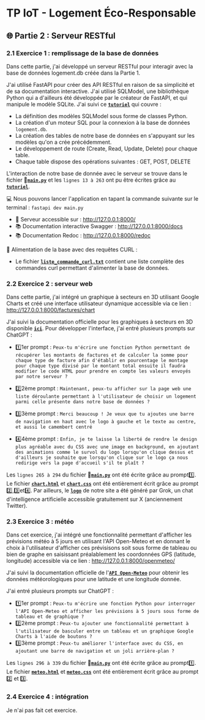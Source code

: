 # TP IoT - Logement Éco-Responsable

## 🌐 Partie 2 : Serveur RESTful
### 2.1 Exercice 1 : remplissage de la base de données
Dans cette partie, j'ai développé un serveur RESTful pour interagir avec la base de données logement.db créée dans la Partie 1.

J'ai utilisé FastAPI pour créer des API RESTful en raison de sa simplicité et de sa documentation interactive.
J'ai utilisé SQLModel, une bibliothèque Python qui a d'ailleurs été développée par le créateur de FastAPI, et qui manipule le modèle SQLite.
J'ai suivi ce **[`tutoriel`](https://fastapi.tiangolo.com/tutorial/sql-databases/)** qui couvre :
- La définition des modèles SQLModel sous forme de classes Python.
- La création d'un moteur SQL pour la connexion à la base de données ```logement.db```.
- La création des tables de notre base de données en s'appuyant sur les modèles qu'on a crée précédemment. 
- Le développement de route (Create, Read, Update, Delete) pour chaque table.
- Chaque table dispose des opérations suivantes : GET, POST, DELETE

L'interaction de notre base de donnée avec le serveur se trouve dans le fichier **🐍[`main.py`](https://github.com/AyoubLADJICI/Logement-eco-responsable/blob/main/main.py)** et les ```lignes 13 à 263``` ont pu être écrites grâce au **[`tutoriel`](https://fastapi.tiangolo.com/tutorial/sql-databases/)**.

💻 Nous pouvons lancer l'application en tapant la commande suivante sur le terminal : ```fastapi dev main.py```
- 🚀 Serveur accessible sur : http://127.0.0.1:8000/
- 📚 Documentation interactive Swagger : http://127.0.0.1:8000/docs
- 📚 Documentation Redoc : http://127.0.0.1:8000/redoc

📄 Alimentation de la base avec des requêtes CURL :
- Le fichier **[`liste_commande_curl.txt`](https://github.com/AyoubLADJICI/Logement-eco-responsable/blob/main/liste_commande_curl.txt)** contient une liste complète des commandes curl permettant d'alimenter la base de données.

### 2.2 Exercice 2 : serveur web
Dans cette partie, j'ai intégré un graphique à secteurs en 3D utilisant Google Charts et créé une interface utilisateur dynamique accessible via ce lien : http://127.0.0.1:8000/factures/chart

J'ai suivi la documentation officielle pour les graphiques à secteurs en 3D disponible **[`ici`](https://developers-dot-devsite-v2-prod.appspot.com/chart/interactive/docs/gallery/piechart)**.
Pour développer l'interface, j'ai entré plusieurs prompts sur ChatGPT :

- 1️⃣1er prompt : ```Peux-tu m'écrire une fonction Python permettant de récupérer les montants de factures et de calculer la somme pour chaque type de facture afin d'établir en pourcentage le montage pour chaque type divisé par le montant total ensuite il faudra modifier le code HTML pour prendre en compte les valeurs envoyés par notre serveur ? ```

- 2️⃣2ème prompt : ```Maintenant, peux-tu afficher sur la page web une liste déroulante permettant à l'utilisateur de choisir un logement parmi celle présente dans notre base de données ? ```

- 3️⃣3ème prompt : ```Merci beaucoup ! Je veux que tu ajoutes une barre de navigation en haut avec le logo à gauche et le texte au centre, et aussi le camembert centré```

- 4️⃣4ème prompt : ```Enfin, je te laisse la liberté de rendre le design plus agréable avec du CSS avec une image en background, en ajoutant des animations comme le survol du logo lorsqu'on clique dessus et d'ailleurs je souhaite que lorsqu'on clique sur le logo ça nous redirige vers la page d'accueil s'il te plaît ?```

Les ```lignes 265 à 294``` du fichier **🐍[`main.py`](https://github.com/AyoubLADJICI/Logement-eco-responsable/blob/main/main.py)** ont été écrite grâce au prompt1️⃣. Le fichier **[`chart.html`](https://github.com/AyoubLADJICI/Logement-eco-responsable/blob/main/templates/chart.html)** et **[`chart.css`](https://github.com/AyoubLADJICI/Logement-eco-responsable/blob/main/static/css/chart.css)** ont été entièrement écrit grâce au prompt 2️⃣,3️⃣et4️⃣. Par ailleurs, le **[`logo`](https://github.com/AyoubLADJICI/Logement-eco-responsable/blob/main/static/images/logo.png)** de notre site a été généré par Grok, un chat d'intelligence artificielle accessible gratuitement sur X (anciennement Twitter).

### 2.3 Exercice 3 : météo
Dans cet exercice, j'ai intégré une fonctionnalité permettant d'afficher les prévisions météo à 5 jours en utilisant l'API Open-Meteo et en donnant le choix à l'utilisateur d'afficher ces prévisisons soit sous forme de tableau ou bien de graphe en saisissant préalablement les coordonnées GPS (latitude, longitude) accessible via ce lien : http://127.0.0.1:8000/openmeteo/

J'ai suivi la documentation officielle de l'**[`API Open-Meteo`](https://open-meteo.com/en/docs)** pour obtenir les données météorologiques pour une latitude et une longitude donnée.  

J'ai entré plusieurs prompts sur ChatGPT : 

- 1️⃣1er prompt  : ```Peux-tu m'écrire une fonction Python pour interroger l'API Open-Meteo et afficher les prévisions à 5 jours sous forme de tableau et de graphique ? ```
- 2️⃣2ème prompt : ```Peux-tu ajouter une fonctionnalité permettant à l'utilisateur de basculer entre un tableau et un graphique Google Charts à l'aide de boutons ? ```
- 3️⃣3ème prompt : ```Peux-tu améliorer l'interface avec du CSS, en ajoutant une barre de navigation et un joli arrière-plan ? ```

Les ```lignes 296 à 339``` du fichier **🐍[`main.py`](https://github.com/AyoubLADJICI/Logement-eco-responsable/blob/main/main.py)** ont été écrite grâce au prompt1️⃣. Le fichier **[`meteo.html`](https://github.com/AyoubLADJICI/Logement-eco-responsable/blob/main/templates/meteo.html)** et **[`meteo.css`](https://github.com/AyoubLADJICI/Logement-eco-responsable/blob/main/static/css/meteo.css)** ont été entièrement écrit grâce au prompt 2️⃣ et 3️⃣.

### 2.4 Exercice 4 : intégration

Je n'ai pas fait cet exercice.



 
